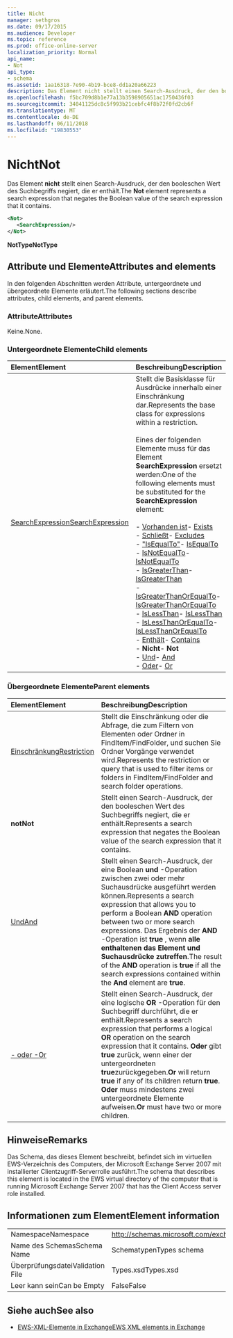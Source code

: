 ```yaml
---
title: Nicht
manager: sethgros
ms.date: 09/17/2015
ms.audience: Developer
ms.topic: reference
ms.prod: office-online-server
localization_priority: Normal
api_name:
- Not
api_type:
- schema
ms.assetid: 1aa16318-7e90-4b19-bce8-dd1a20a66223
description: Das Element nicht stellt einen Search-Ausdruck, der den booleschen Wert des Suchbegriffs negiert, die er enthält.
ms.openlocfilehash: f5bc709d8b1e77a13b3598905651ac1750436f03
ms.sourcegitcommit: 34041125dc8c5f993b21cebfc4f8b72f0fd2cb6f
ms.translationtype: MT
ms.contentlocale: de-DE
ms.lasthandoff: 06/11/2018
ms.locfileid: "19830553"
---
```

# <a name="not"></a><span data-ttu-id="ff18b-103">Nicht</span><span class="sxs-lookup"><span data-stu-id="ff18b-103">Not</span></span>

<span data-ttu-id="ff18b-104">Das Element **nicht** stellt einen Search-Ausdruck, der den booleschen Wert des Suchbegriffs negiert, die er enthält.</span><span class="sxs-lookup"><span data-stu-id="ff18b-104">The **Not** element represents a search expression that negates the Boolean value of the search expression that it contains.</span></span> 
  
```xml
<Not>
   <SearchExpression/>
</Not>
```

 <span data-ttu-id="ff18b-105">**NotType**</span><span class="sxs-lookup"><span data-stu-id="ff18b-105">**NotType**</span></span>
## <a name="attributes-and-elements"></a><span data-ttu-id="ff18b-106">Attribute und Elemente</span><span class="sxs-lookup"><span data-stu-id="ff18b-106">Attributes and elements</span></span>

<span data-ttu-id="ff18b-107">In den folgenden Abschnitten werden Attribute, untergeordnete und übergeordnete Elemente erläutert.</span><span class="sxs-lookup"><span data-stu-id="ff18b-107">The following sections describe attributes, child elements, and parent elements.</span></span>
  
### <a name="attributes"></a><span data-ttu-id="ff18b-108">Attribute</span><span class="sxs-lookup"><span data-stu-id="ff18b-108">Attributes</span></span>

<span data-ttu-id="ff18b-109">Keine.</span><span class="sxs-lookup"><span data-stu-id="ff18b-109">None.</span></span>
  
### <a name="child-elements"></a><span data-ttu-id="ff18b-110">Untergeordnete Elemente</span><span class="sxs-lookup"><span data-stu-id="ff18b-110">Child elements</span></span>

|<span data-ttu-id="ff18b-111">**Element**</span><span class="sxs-lookup"><span data-stu-id="ff18b-111">**Element**</span></span>|<span data-ttu-id="ff18b-112">**Beschreibung**</span><span class="sxs-lookup"><span data-stu-id="ff18b-112">**Description**</span></span>|
|:-----|:-----|
|[<span data-ttu-id="ff18b-113">SearchExpression</span><span class="sxs-lookup"><span data-stu-id="ff18b-113">SearchExpression</span></span>](searchexpression.md) <br/> | <span data-ttu-id="ff18b-114">Stellt die Basisklasse für Ausdrücke innerhalb einer Einschränkung dar.</span><span class="sxs-lookup"><span data-stu-id="ff18b-114">Represents the base class for expressions within a restriction.</span></span> <br/><br/><span data-ttu-id="ff18b-115">Eines der folgenden Elemente muss für das Element **SearchExpression** ersetzt werden:</span><span class="sxs-lookup"><span data-stu-id="ff18b-115">One of the following elements must be substituted for the **SearchExpression** element:</span></span> <br/> <br/><span data-ttu-id="ff18b-116">- [Vorhanden ist](exists.md)</span><span class="sxs-lookup"><span data-stu-id="ff18b-116">- [Exists](exists.md)</span></span> <br/><span data-ttu-id="ff18b-117">- [Schließt](excludes.md)</span><span class="sxs-lookup"><span data-stu-id="ff18b-117">- [Excludes](excludes.md)</span></span> <br/><span data-ttu-id="ff18b-118">- ["IsEqualTo"](isequalto.md)</span><span class="sxs-lookup"><span data-stu-id="ff18b-118">- [IsEqualTo](isequalto.md)</span></span> <br/><span data-ttu-id="ff18b-119">- [IsNotEqualTo](isnotequalto.md)</span><span class="sxs-lookup"><span data-stu-id="ff18b-119">- [IsNotEqualTo](isnotequalto.md)</span></span> <br/><span data-ttu-id="ff18b-120">- [IsGreaterThan](isgreaterthan.md)</span><span class="sxs-lookup"><span data-stu-id="ff18b-120">- [IsGreaterThan](isgreaterthan.md)</span></span> <br/><span data-ttu-id="ff18b-121">- [IsGreaterThanOrEqualTo](isgreaterthanorequalto.md)</span><span class="sxs-lookup"><span data-stu-id="ff18b-121">- [IsGreaterThanOrEqualTo](isgreaterthanorequalto.md)</span></span> <br/><span data-ttu-id="ff18b-122">- [IsLessThan](islessthan.md)</span><span class="sxs-lookup"><span data-stu-id="ff18b-122">- [IsLessThan](islessthan.md)</span></span> <br/><span data-ttu-id="ff18b-123">- [IsLessThanOrEqualTo](islessthanorequalto.md)</span><span class="sxs-lookup"><span data-stu-id="ff18b-123">- [IsLessThanOrEqualTo](islessthanorequalto.md)</span></span> <br/><span data-ttu-id="ff18b-124">- [Enthält](contains.md)</span><span class="sxs-lookup"><span data-stu-id="ff18b-124">- [Contains](contains.md)</span></span> <br/><span data-ttu-id="ff18b-125">- **Nicht**</span><span class="sxs-lookup"><span data-stu-id="ff18b-125">- **Not**</span></span> <br/><span data-ttu-id="ff18b-126">- [Und](and.md)</span><span class="sxs-lookup"><span data-stu-id="ff18b-126">- [And](and.md)</span></span> <br/><span data-ttu-id="ff18b-127">- [Oder](or.md)</span><span class="sxs-lookup"><span data-stu-id="ff18b-127">- [Or](or.md)</span></span> <br/> |
   
### <a name="parent-elements"></a><span data-ttu-id="ff18b-128">Übergeordnete Elemente</span><span class="sxs-lookup"><span data-stu-id="ff18b-128">Parent elements</span></span>

|<span data-ttu-id="ff18b-129">**Element**</span><span class="sxs-lookup"><span data-stu-id="ff18b-129">**Element**</span></span>|<span data-ttu-id="ff18b-130">**Beschreibung**</span><span class="sxs-lookup"><span data-stu-id="ff18b-130">**Description**</span></span>|
|:-----|:-----|
|[<span data-ttu-id="ff18b-131">Einschränkung</span><span class="sxs-lookup"><span data-stu-id="ff18b-131">Restriction</span></span>](restriction.md) <br/> |<span data-ttu-id="ff18b-132">Stellt die Einschränkung oder die Abfrage, die zum Filtern von Elementen oder Ordner in FindItem/FindFolder, und suchen Sie Ordner Vorgänge verwendet wird.</span><span class="sxs-lookup"><span data-stu-id="ff18b-132">Represents the restriction or query that is used to filter items or folders in FindItem/FindFolder and search folder operations.</span></span>  <br/> |
|<span data-ttu-id="ff18b-133">**not**</span><span class="sxs-lookup"><span data-stu-id="ff18b-133">**Not**</span></span> <br/> |<span data-ttu-id="ff18b-134">Stellt einen Search-Ausdruck, der den booleschen Wert des Suchbegriffs negiert, die er enthält.</span><span class="sxs-lookup"><span data-stu-id="ff18b-134">Represents a search expression that negates the Boolean value of the search expression that it contains.</span></span>  <br/> |
|[<span data-ttu-id="ff18b-135">Und</span><span class="sxs-lookup"><span data-stu-id="ff18b-135">And</span></span>](and.md) <br/> |<span data-ttu-id="ff18b-136">Stellt einen Search-Ausdruck, der eine Boolean **und** -Operation zwischen zwei oder mehr Suchausdrücke ausgeführt werden können.</span><span class="sxs-lookup"><span data-stu-id="ff18b-136">Represents a search expression that allows you to perform a Boolean **AND** operation between two or more search expressions.</span></span> <span data-ttu-id="ff18b-137">Das Ergebnis der **AND** -Operation ist **true** , wenn **alle enthaltenen das Element **und** Suchausdrücke zutreffen**.</span><span class="sxs-lookup"><span data-stu-id="ff18b-137">The result of the **AND** operation is **true** if all the search expressions contained within the **And** element are **true**.</span></span>  <br/> |
|[<span data-ttu-id="ff18b-138">- oder -</span><span class="sxs-lookup"><span data-stu-id="ff18b-138">Or</span></span>](or.md) <br/> |<span data-ttu-id="ff18b-139">Stellt einen Search-Ausdruck, der eine logische **OR** -Operation für den Suchbegriff durchführt, die er enthält.</span><span class="sxs-lookup"><span data-stu-id="ff18b-139">Represents a search expression that performs a logical **OR** operation on the search expression that it contains.</span></span> <span data-ttu-id="ff18b-140">**Oder** gibt **true** zurück, wenn einer der untergeordneten **true**zurückgegeben.</span><span class="sxs-lookup"><span data-stu-id="ff18b-140">**Or** will return **true** if any of its children return **true**.</span></span> <span data-ttu-id="ff18b-141">**Oder** muss mindestens zwei untergeordnete Elemente aufweisen.</span><span class="sxs-lookup"><span data-stu-id="ff18b-141">**Or** must have two or more children.</span></span>  <br/> |
   
## <a name="remarks"></a><span data-ttu-id="ff18b-142">Hinweise</span><span class="sxs-lookup"><span data-stu-id="ff18b-142">Remarks</span></span>

<span data-ttu-id="ff18b-143">Das Schema, das dieses Element beschreibt, befindet sich im virtuellen EWS-Verzeichnis des Computers, der Microsoft Exchange Server 2007 mit installierter Clientzugriff-Serverrolle ausführt.</span><span class="sxs-lookup"><span data-stu-id="ff18b-143">The schema that describes this element is located in the EWS virtual directory of the computer that is running Microsoft Exchange Server 2007 that has the Client Access server role installed.</span></span>
  
## <a name="element-information"></a><span data-ttu-id="ff18b-144">Informationen zum Element</span><span class="sxs-lookup"><span data-stu-id="ff18b-144">Element information</span></span>

|||
|:-----|:-----|
|<span data-ttu-id="ff18b-145">Namespace</span><span class="sxs-lookup"><span data-stu-id="ff18b-145">Namespace</span></span>  <br/> |http://schemas.microsoft.com/exchange/services/2006/types  <br/> |
|<span data-ttu-id="ff18b-146">Name des Schemas</span><span class="sxs-lookup"><span data-stu-id="ff18b-146">Schema Name</span></span>  <br/> |<span data-ttu-id="ff18b-147">Schematypen</span><span class="sxs-lookup"><span data-stu-id="ff18b-147">Types schema</span></span>  <br/> |
|<span data-ttu-id="ff18b-148">Überprüfungsdatei</span><span class="sxs-lookup"><span data-stu-id="ff18b-148">Validation File</span></span>  <br/> |<span data-ttu-id="ff18b-149">Types.xsd</span><span class="sxs-lookup"><span data-stu-id="ff18b-149">Types.xsd</span></span>  <br/> |
|<span data-ttu-id="ff18b-150">Leer kann sein</span><span class="sxs-lookup"><span data-stu-id="ff18b-150">Can be Empty</span></span>  <br/> |<span data-ttu-id="ff18b-151">False</span><span class="sxs-lookup"><span data-stu-id="ff18b-151">False</span></span>  <br/> |
   
## <a name="see-also"></a><span data-ttu-id="ff18b-152">Siehe auch</span><span class="sxs-lookup"><span data-stu-id="ff18b-152">See also</span></span>

- [<span data-ttu-id="ff18b-153">EWS-XML-Elemente in Exchange</span><span class="sxs-lookup"><span data-stu-id="ff18b-153">EWS XML elements in Exchange</span></span>](ews-xml-elements-in-exchange.md)

